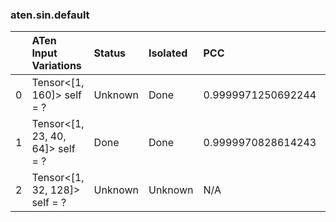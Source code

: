 ### aten.sin.default
|    | ATen Input Variations            | Status   | Isolated   | PCC                | Host   |
|---:|:---------------------------------|:---------|:-----------|:-------------------|:-------|
|  0 | Tensor<[1, 160]> self = ?        | Unknown  | Done       | 0.9999971250692244 | 0      |
|  1 | Tensor<[1, 23, 40, 64]> self = ? | Done     | Done       | 0.9999970828614243 | 0      |
|  2 | Tensor<[1, 32, 128]> self = ?    | Unknown  | Unknown    | N/A                | N/A    |

